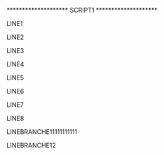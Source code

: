 ******************** SCRIPT1 ********************

LINE1

LINE2

LINE3

LINE4

LINE5

LINE6

LINE7

LINE8

LINEBRANCHE11111111111

LINEBRANCHE12
